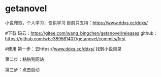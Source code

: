 # getanovel
小说爬取，个人学习，仅供学习
目前只支持：https://www.ddxs.cc/ddxs/

#下载
码云：https://gitee.com/wang_bingchen/getanovel/releases
github：https://github.com/wbc389561407/getanovel/commits/first

#使用
第一步：去https://www.ddxs.cc/ddxs/ 
找到小说目录

第二步：粘贴到网站

第三步：点击启动
